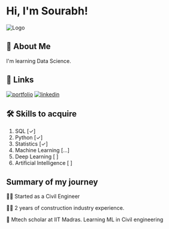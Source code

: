 
# Hi, I'm Sourabh! 


![Logo](https://github-readme-stats.vercel.app/api?username=mrsourabh1&&show_icons=true&title_color=ffffff&icon_color=bb2acf&text_color=daf7dc&bg_color=151515)


## 🚀 About Me
I'm learning Data Science.


## 🔗 Links
[![portfolio](https://img.shields.io/badge/my_portfolio-000?style=for-the-badge&logo=ko-fi&logoColor=white)](https://github.com/MrSourabh1)
[![linkedin](https://img.shields.io/badge/linkedin-0A66C2?style=for-the-badge&logo=linkedin&logoColor=white)](https://www.linkedin.com/in/sourabh-kumar-singh-975758148/)


## 🛠 Skills to acquire
1. SQL [✓]
2. Python [✓]
3. Statistics [✓]
3. Machine Learning [...]
4. Deep Learning [ ]
5. Artificial Intelligence [ ]


## Summary of my journey
👩‍💻 Started as a Civil Engineer

👯‍♀️ 2 years of construction industry experience.

🧠 Mtech scholar at IIT Madras. Learning ML in Civil engineering

